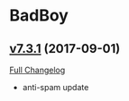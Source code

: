 # BadBoy

## [v7.3.1](https://github.com/funkydude/BadBoy/tree/v7.3.1) (2017-09-01)
[Full Changelog](https://github.com/funkydude/BadBoy/compare/v7.3.0...v7.3.1)

- anti-spam update  
